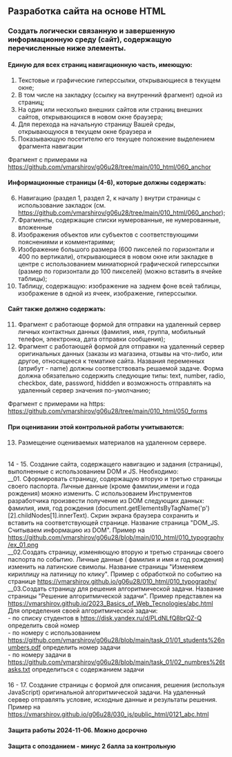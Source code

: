 ## Разработка сайта на основе HTML
### Создать логически связанную и завершенную информационную среду (сайт), содержащую перечисленные ниже элементы.
####	Единую для всех страниц навигационную часть, имеющую:
1.	Текстовые и графические гиперссылки, открывающиеся в текущем окне;
2.	В том числе на закладку (ссылку на внутренний фрагмент) одной из страниц;
3.	На один или несколько внешних сайтов или страниц внешних сайтов, открывающихся в новом окне браузера;
4.	Для перехода на начальную страницу Вашей среды, открывающуюся в текущем окне браузера и
5.	Показывающую посетителю его текущее положение выделением фрагмента навигации

Фрагмент с примерами на https://github.com/vmarshirov/g06u28/tree/main/010_html/060_anchor
#### Информационные страницы (4-6), которые должны содержать:
6.	Навигацию (раздел 1, раздел 2, к началу ) внутри страницы с использование закладок (см. https://github.com/vmarshirov/g06u28/tree/main/010_html/060_anchor);
7.	Фрагменты, содержащие списки нумерованные, 	не нумерованные,  вложенные
8.	Изображения объектов или субъектов с соответствующими пояснениями и комментариями;
9.	Изображение большого размера (600 пикселей по горизонтали и 400 по вертикали), открывающиеся в новом окне или закладке в центре  с использованием миниатюрной графической гиперссылки (размер по горизонтали до 100 пикселей) (можно вставить в ячейке таблицы);
10.	Таблицу, содержащую: изображение на заднем фоне всей таблицы, изображение в одной из ячеек, изображение, гиперссылки.
####	Cайт также должно содержать:
11.	Фрагмент с работающе формой для отправки  на удаленный сервер личных контактных данных  (фамилия, имя, группа, мобильный телефон, электронка, дата отправки сообщения);
12.	Фрагмент с работающей формой для отправки на удаленный сервер оригинальных данных (заказы из магазина, отзывы на что-либо, или другое, относящееся к тематике сайта. Названия переменных (атрибут - name) должны соответствовать решаемой задаче. Форма должна обязательно содержить следующие типы: text, number, radio, checkbox, date, password, hiddden и возможность отправлять на удаленный сервер значения по-умолчанию;

Фрагмент с примерами на https: https://github.com/vmarshirov/g06u28/tree/main/010_html/050_forms    
    


#### При оценивании этой контрольной работы учитываются:
####
13. Размещение оцениваемых материалов на удаленном сервере.
######
14 - 15. Создание сайта, содержащего навигацию и задания (страницы), выполненные с использованием DOM и JS. Необходимо:
<br>__01. Сформировать страницу, содержащую вторую и третью страницы своего паспорта. Личные данные (кроме фамилии,имени и года рождения) можно изменить. С использоваием Инструментов разработчика произвести получение из DOM следующих данных: фамилия, имя, год рождения (document.getElementsByTagName('p')[2].childNodes[1].innerText). Скрин экрана браузера сохранить и вставить на соответствующей странице. Название страница "DOM_JS. Считываем информацию из DOM". Пример на https://github.com/vmarshirov/g06u28/blob/main/010_html/010_typography/ex_01.png
<br>__02.Создать страницу, изменяющую вторую и третью страницы своего паспорта по событию. Личные данные ( фамилия и имя и год рождения) изменить на латинские свимолы. Название страницы "Изменяем кириллицу на латиницу по клику". Пример с обработкой по событию  на странице https://vmarshirov.github.io/g06u28/010_html/010_typography/
<br>__03.Создать страницу для решения алгоритмической задачи. Название страницы "Решение алгоритмической задачи".  Пример представлен на https://vmarshirov.github.io/2023_Basics_of_Web_Tecnologies/abc.html
	<br>Для определения своей алгоритмической задачи:
 	<br>- по списку  студентов в https://disk.yandex.ru/d/PLdNLfQ8brQZ-Q  определить свой номер
	<br>- по номеру с использованием https://github.com/vmarshirov/g06u28/blob/main/task_01/01_students%26numbers.pdf определить номер задачи
	<br>-  по номеру задачи в https://github.com/vmarshirov/g06u28/blob/main/task_01/02_numbres%26tasks.txt определиться с содержанием задачи
####	
16 - 17. Создание страницы с формой для описания, решения (используя JavaScript) оригинальной алгоритмической задачи. На удаленный сервер отправлять условие, исходные данные и результаты решения.
	<br>Пример на https://vmarshirov.github.io/g06u28/030_js/public_html/0121_abc.html




#### Защита работы 2024-11-06. Можно досрочно
#### Защита с опозданием - минус 2 балла за контрольную
